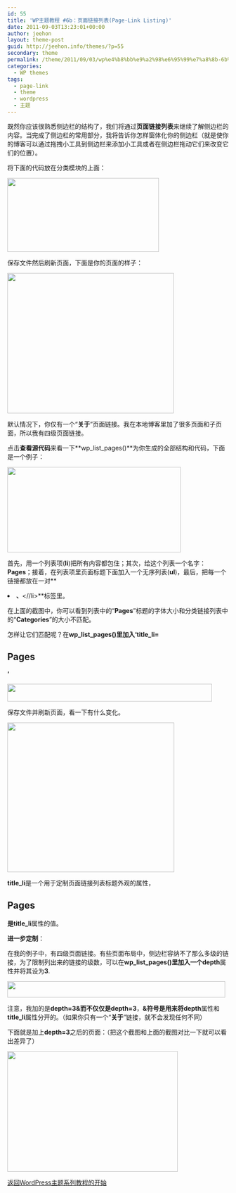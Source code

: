 ```yaml
---
id: 55
title: 'WP主题教程 #6b：页面链接列表(Page-Link Listing)'
date: 2011-09-03T13:23:01+00:00
author: jeehon
layout: theme-post
guid: http://jeehon.info/themes/?p=55
secondary: theme
permalink: /theme/2011/09/03/wp%e4%b8%bb%e9%a2%98%e6%95%99%e7%a8%8b-6b%ef%bc%9a%e9%a1%b5%e9%9d%a2%e9%93%be%e6%8e%a5%e5%88%97%e8%a1%a8page-link-listing/
categories:
  - WP themes
tags:
  - page-link
  - theme
  - wordpress
  - 主题
---
```

既然你应该很熟悉侧边栏的结构了，我们将通过**页面链接列表**来继续了解侧边栏的内容。当完成了侧边栏的常用部分，我将告诉你怎样窗体化你的侧边栏（就是使你的博客可以通过拖拽小工具到侧边栏来添加小工具或者在侧边栏拖动它们来改变它们的位置）。

将下面的代码放在分类模块的上面：
  
<strong style="margin-left:2em;"><?php wp_list_pages(); ?></strong>
  
[<img src="http://jeehon.info/log/files/2011/08/wp-list-pages.gif" alt="" title="wp-list-pages" width="345" height="168" class="aligncenter size-full wp-image-803" />](http://jeehon.info/log/files/2011/08/wp-list-pages.gif)
  
保存文件然后刷新页面，下面是你的页面的样子：
  
[<img src="http://jeehon.info/log/files/2011/08/wp-list-pages-listing.gif" alt="" title="wp-list-pages-listing" width="379" height="319" class="aligncenter size-full wp-image-804" />](http://jeehon.info/log/files/2011/08/wp-list-pages-listing.gif)
  
默认情况下，你仅有一个“**关于**”页面链接。我在本地博客里加了很多页面和子页面，所以我有四级页面链接。

点击**查看源代码**来看一下**wp\_list\_pages()**为你生成的全部结构和代码，下面是一个例子：
  
[<img src="http://jeehon.info/log/files/2011/08/wp-list-pages-default.gif" alt="" title="wp-list-pages-default" width="395" height="194" class="aligncenter size-full wp-image-805" />](http://jeehon.info/log/files/2011/08/wp-list-pages-default.gif)
  
首先，用一个列表项(**li**)把所有内容都包住；其次，给这个列表一个名字：**Pages**；接着，在列表项里页面标题下面加入一个无序列表(**ul**)，最后，把每一个链接都放在一对**<li>**、**<//li>**标签里。

在上面的截图中，你可以看到列表中的“**Pages**”标题的字体大小和分类链接列表中的“**Categories**”的大小不匹配。

怎样让它们匹配呢？在**wp\_list\_pages()**里加入**‘title_li=<h2>Pages</h2>’**
  
[<img src="http://jeehon.info/log/files/2011/08/title-li.gif" alt="" title="title-li" width="466" height="40" class="aligncenter size-full wp-image-806" />](http://jeehon.info/log/files/2011/08/title-li.gif)
  
保存文件并刷新页面，看一下有什么变化。
  
[<img src="http://jeehon.info/log/files/2011/08/wp-list-pages-listing-2.gif" alt="" title="wp-list-pages-listing-2" width="380" height="340" class="aligncenter size-full wp-image-807" />](http://jeehon.info/log/files/2011/08/wp-list-pages-listing-2.gif)
  
**title_li**是一个用于定制页面链接列表标题外观的属性，**<h2>Pages</h2>**是**title_li**属性的值。

**进一步定制**：

在我的例子中，有四级页面链接。有些页面布局中，侧边栏容纳不了那么多级的链接，为了限制列出来的链接的级数，可以在**wp\_list\_pages()**里加入一个**depth**属性并将其设为**3**.
  
[<img src="http://jeehon.info/log/files/2011/08/add-depth3.gif" alt="" title="add-depth3" width="496" height="37" class="aligncenter size-full wp-image-808" />](http://jeehon.info/log/files/2011/08/add-depth3.gif)
  
注意，我加的是**depth=3&**而不仅仅是**depth=3**，**&**符号是用来将**depth**属性和**title_li**属性分开的。（如果你只有一个“**关于**”链接，就不会发现任何不同）

下面就是加上**depth=3**之后的页面：（把这个截图和上面的截图对比一下就可以看出差异了）
  
[<img src="http://jeehon.info/log/files/2011/08/wp-list-pages-listing-3.gif" alt="" title="wp-list-pages-listing-3" width="388" height="274" class="aligncenter size-full wp-image-809" />](http://jeehon.info/log/files/2011/08/wp-list-pages-listing-3.gif)

[返回WordPress主题系列教程的开始](http://jeehon.info/themes/)